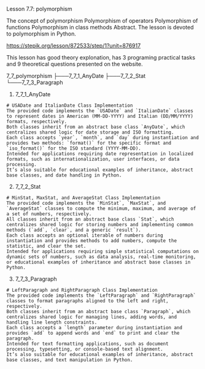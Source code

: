 Lesson 7.7: polymorphism

The concept of polymorphism
Polymorphism of operators
Polymorphism of functions
Polymorphism in class methods
Abstract. The lesson is devoted to polymorphism in Python.

https://stepik.org/lesson/872533/step/1?unit=876917

This lesson has good theory explonation, has 3 programing practical tasks and 9 theoretical questions presented on the website.

7_7_polymorphism
├───7_7_1_AnyDate
├───7_7_2_Stat
└───7_7_3_Paragraph

1. 7_7_1_AnyDate

```
# USADate and ItalianDate Class Implementation
The provided code implements the `USADate` and `ItalianDate` classes to represent dates in American (MM-DD-YYYY) and Italian (DD/MM/YYYY) formats, respectively.
Both classes inherit from an abstract base class `AnyDate`, which centralizes shared logic for date storage and ISO formatting.
Each class accepts `year`, `month`, and `day` during instantiation and provides two methods: `format()` for the specific format and `iso_format()` for the ISO standard (YYYY-MM-DD).
Intended for applications requiring date representation in localized formats, such as internationalization, user interfaces, or data processing.
It’s also suitable for educational examples of inheritance, abstract base classes, and date handling in Python.
```

2. 7_7_2_Stat

```
# MinStat, MaxStat, and AverageStat Class Implementation
The provided code implements the `MinStat`, `MaxStat`, and `AverageStat` classes to compute the minimum, maximum, and average of a set of numbers, respectively.
All classes inherit from an abstract base class `Stat`, which centralizes shared logic for storing numbers and implementing common methods (`add`, `clear`, and a generic `result`).
Each class accepts an optional iterable of numbers during instantiation and provides methods to add numbers, compute the statistic, and clear the set.
Intended for applications requiring simple statistical computations on dynamic sets of numbers, such as data analysis, real-time monitoring, or educational examples of inheritance and abstract base classes in Python.
```

3. 7_7_3_Paragraph

```
# LeftParagraph and RightParagraph Class Implementation
The provided code implements the `LeftParagraph` and `RightParagraph` classes to format paragraphs aligned to the left and right, respectively.
Both classes inherit from an abstract base class `Paragraph`, which centralizes shared logic for managing lines, adding words, and handling line length constraints.
Each class accepts a `length` parameter during instantiation and provides `add` to append words and `end` to print and clear the paragraph.
Intended for text formatting applications, such as document processing, typesetting, or console-based text alignment.
It’s also suitable for educational examples of inheritance, abstract base classes, and text manipulation in Python.
```
